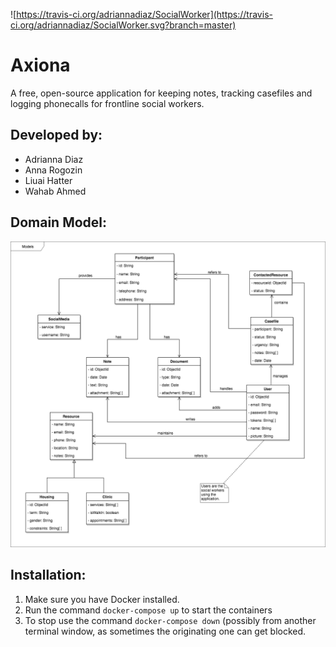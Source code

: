 ![https://travis-ci.org/adriannadiaz/SocialWorker](https://travis-ci.org/adriannadiaz/SocialWorker.svg?branch=master) 



Axiona
============

A free, open-source application for keeping notes, tracking casefiles and logging phonecalls for frontline social workers.

Developed by:
-------------
- Adrianna Diaz
- Anna Rogozin
- Liuai Hatter
- Wahab Ahmed

Domain Model:
-------------

![Image of Domain Model](documentation/domain-model.png)


Installation:
-------------

1. Make sure you have Docker installed.
2. Run the command `docker-compose up` to start the containers
3. To stop use the command `docker-compose down` (possibly from another terminal window, as sometimes the originating one can get blocked.
